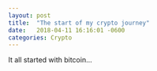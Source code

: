 ```yaml
---
layout: post
title:  "The start of my crypto journey"
date:   2018-04-11 16:16:01 -0600
categories: Crypto
---
```


It all started with bitcoin...
